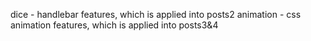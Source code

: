 dice - handlebar features, which is applied into posts2
animation - css animation features, which is applied into posts3&4 